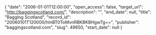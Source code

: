 {
  "date": "2006-01-01T12:00:00", 
  "open_access": false, 
  "target_url": "http://baggingscotland.com/", 
  "description": "", 
  "end_date": null, 
  "title": "Bagging Scotland", 
  "record_id": "20060101T120000/hInBT0ToMvnRBKBKBHgwTg==", 
  "publisher": "baggingscotland.com", 
  "slug": 49650, 
  "start_date": null
}

